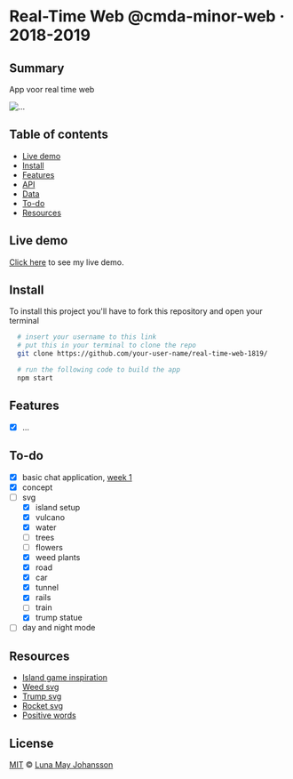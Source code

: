 # Real-Time Web @cmda-minor-web · 2018-2019

## Summary

App voor real time web

![...](/img/...png)

## Table of contents

- [Live demo](#Live-demo)
- [Install](#Install)
- [Features](#Features)
- [API](#API)
- [Data](#Data)
- [To-do](#To-do)
- [Resources](#Resources)

## Live demo

[Click here](...) to see my live demo.

## Install

To install this project you'll have to fork this repository and open your terminal

```bash
  # insert your username to this link
  # put this in your terminal to clone the repo
  git clone https://github.com/your-user-name/real-time-web-1819/

  # run the following code to build the app
  npm start
```

## Features

- [x] ...

## To-do

- [x] basic chat application, [week 1](https://github.com/maybuzz/real-time-web-1819/blob/master/week-1.md)
- [x] concept
- [ ] svg
  - [x] island setup
  - [x] vulcano
  - [x] water
  - [ ] trees
  - [ ] flowers
  - [x] weed plants
  - [x] road
  - [x] car
  - [x] tunnel
  - [x] rails
  - [ ] train
  - [x] trump statue
- [ ] day and night mode

## Resources
- [Island game inspiration](http://spele.nl/grow-island-spel/)
- [Weed svg](https://www.topsimages.com/images/weed-plant-svg-17.html)
- [Trump svg](https://900svgfile.blogspot.com/2016/04/free-donald-trump-character-with-flat.html)
- [Rocket svg](http://www.clker.com/clipart-rocket-26.html)
- [Positive words](http://positivewordsresearch.com/top-positive-words-emotions-used-these-days-on-social-media/)

## License

[MIT](LICENSE) © [Luna May Johansson](https://github.com/maybuzz)
